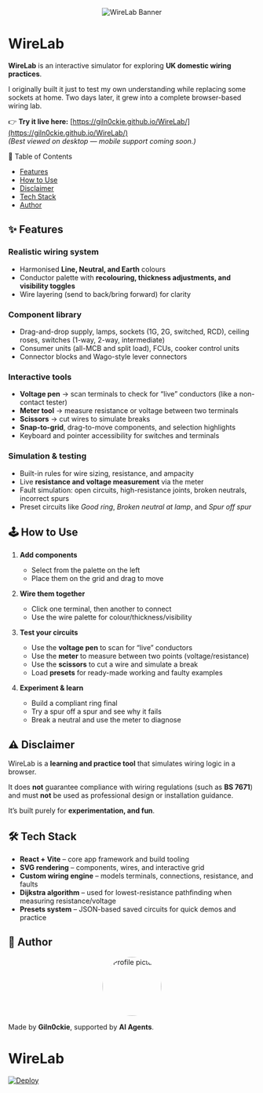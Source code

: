 <p align="center">
  <img src="https://giln0ckie.github.io/WireLab/static/media/Banner.13621b95f53050a71ee4.png" alt="WireLab Banner" />
</p>

# WireLab

**WireLab** is an interactive simulator for exploring **UK domestic wiring practices**.  

I originally built it just to test my own understanding while replacing some sockets at home. Two days later, it grew into a complete browser-based wiring lab.  

👉 **Try it live here:** [https://giln0ckie.github.io/WireLab/](https://giln0ckie.github.io/WireLab/)  
*(Best viewed on desktop — mobile support coming soon.)*  

📖 Table of Contents

- [Features](#-features)  
- [How to Use](#️-how-to-use)  
- [Disclaimer](#-disclaimer)  
- [Tech Stack](#-tech-stack)  
- [Author](#-author)  

## ✨ Features

### Realistic wiring system  
- Harmonised **Line, Neutral, and Earth** colours  
- Conductor palette with **recolouring, thickness adjustments, and visibility toggles**  
- Wire layering (send to back/bring forward) for clarity  

### Component library  
- Drag-and-drop supply, lamps, sockets (1G, 2G, switched, RCD), ceiling roses, switches (1-way, 2-way, intermediate)  
- Consumer units (all-MCB and split load), FCUs, cooker control units  
- Connector blocks and Wago-style lever connectors  

### Interactive tools  
- **Voltage pen** → scan terminals to check for “live” conductors (like a non-contact tester)  
- **Meter tool** → measure resistance or voltage between two terminals  
- **Scissors** → cut wires to simulate breaks  
- **Snap-to-grid**, drag-to-move components, and selection highlights  
- Keyboard and pointer accessibility for switches and terminals  

### Simulation & testing  
- Built-in rules for wire sizing, resistance, and ampacity  
- Live **resistance and voltage measurement** via the meter  
- Fault simulation: open circuits, high-resistance joints, broken neutrals, incorrect spurs  
- Preset circuits like *Good ring*, *Broken neutral at lamp*, and *Spur off spur*  

## 🕹️ How to Use

1. **Add components**  
   - Select from the palette on the left  
   - Place them on the grid and drag to move  

2. **Wire them together**  
   - Click one terminal, then another to connect  
   - Use the wire palette for colour/thickness/visibility  

3. **Test your circuits**  
   - Use the **voltage pen** to scan for “live” conductors  
   - Use the **meter** to measure between two points (voltage/resistance)  
   - Use the **scissors** to cut a wire and simulate a break  
   - Load **presets** for ready-made working and faulty examples  

4. **Experiment & learn**  
   - Build a compliant ring final  
   - Try a spur off a spur and see why it fails  
   - Break a neutral and use the meter to diagnose  

## ⚠️ Disclaimer

WireLab is a **learning and practice tool** that simulates wiring logic in a browser.  

It does **not** guarantee compliance with wiring regulations (such as **BS 7671**) and must **not** be used as professional design or installation guidance. 

It’s built purely for **experimentation, and fun**.  

## 🛠 Tech Stack

- **React + Vite** – core app framework and build tooling  
- **SVG rendering** – components, wires, and interactive grid  
- **Custom wiring engine** – models terminals, connections, resistance, and faults  
- **Dijkstra algorithm** – used for lowest-resistance pathfinding when measuring resistance/voltage  
- **Presets system** – JSON-based saved circuits for quick demos and practice  

## 👤 Author

<p align="center">
  <img src="https://avatars.githubusercontent.com/u/234588565?v=4" alt="Profile picture" width="120" height="120" style="border-radius:50%" />
</p>

Made by **Giln0ckie**, supported by **AI Agents**.  

# WireLab

[![Deploy](https://github.com/Giln0ckie/WireLab/actions/workflows/deploy.yml/badge.svg)](https://github.com/Giln0ckie/WireLab/actions/workflows/deploy.yml)


